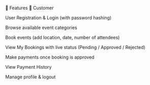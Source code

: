 🚀 Features
👤 Customer

User Registration & Login (with password hashing)

Browse available event categories

Book events (add location, date, number of attendees)

View My Bookings with live status (Pending / Approved / Rejected)

Make payments once booking is approved

View Payment History

Manage profile & logout
